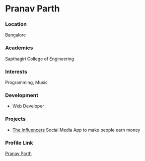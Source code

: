 # Pranav Parth

### Location

Bangalore

### Academics

Sapthagiri College of Engineering

### Interests

Programming, Music

### Development

- Web Developer

### Projects

- [The Influencers](https://github.com/pranavparth0104/The-Influencers) Social Media App to make people earn money

### Profile Link

[Pranav Parth](https://github.com/pranavparth0104)
